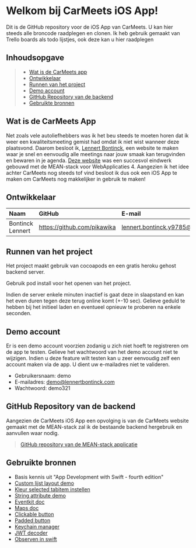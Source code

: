 # Welkom bij CarMeets iOS App!

Dit is de GitHub repository voor de iOS App van CarMeets. U kan hier steeds alle broncode raadplegen en clonen. Ik heb gebruik gemaakt van Trello boards als todo lijstjes, ook deze kan u hier raadplegen

## Inhoudsopgave

> - [Wat is de CarMeets app](#wat-is-de-carmeets-app)
> - [Ontwikkelaar](#ontwikkelaar)
> - [Runnen van het project](#runnen-van-het-project)
> - [Demo account](#demo-account)
> - [GitHub Repository van de backend](#github-repository-van-de-backend)
> - [Gebruikte bronnen](#gebruikte-bronnen)

## Wat is de CarMeets App
Net zoals vele autoliefhebbers was ik het beu steeds te moeten horen dat ik weer een kwaliteitsmeeting gemist had omdat ik niet wist wanneer deze plaatsvond. Daarom besloot ik, [Lennert Bontinck](https://www.lennertbontinck.com/), een website te maken waar je snel en eenvoudig alle meetings naar jouw smaak kan terugvinden en bewaren in je agenda. [Deze website](http://carmeets.lennertbontinck.com) was een succesvol eindwerk gebouwd met de MEAN-stack voor WebApplicaties 4. Aangezien ik het idee achter CarMeets nog steeds tof vind besloot ik dus ook een iOS App te maken om CarMeets nog makkelijker in gebruik te maken!

## Ontwikkelaar

| Naam     | GitHub                        | E-mail                               |
| :---     | :---                          | :---                                |
| Bontinck Lennert | <https://github.com/pikawika> | [lennert.bontinck.y9785@student.hogent.be](mailto:lennert.bontinck.y9785@student.hogent.be) |

## Runnen van het project

Het project maakt gebruik van cocoapods en een gratis heroku gehost backend server. 

Gebruik pod install voor het openen van het project.

Indien de server enkele minuten inactief is gaat deze in slaapstand en kan het even duren tegen deze terug online komt (+-10 sec). Gelieve geduld te hebben bij het initieel laden en eventueel opnieuw te proberen na enkele seconden.

## Demo account

Er is een demo account voorzien zodanig u zich niet hoeft te registreren om de app te testen. Gelieve het wachtwoord van het demo account niet te wijzigen. Indien u deze feature wilt testen kan u zeer eenvoudig zelf een account maken via de app. U dient uw e-mailadres niet te valideren.

- Gebruikersnaam: demo
- E-mailadres: demo@lennertbontinck.com
- Wachtwoord: demo321

## GitHub Repository van de backend
Aangezien de CarMeets iOS App een opvolging is van de CarMeets website gemaakt met de MEAN-stack zal ik de bestaande backend hergebruik en aanvullen waar nodig.
> [GitHub repository van de MEAN-stack applicatie](https://github.com/pikawika/Carmeets)

## Gebruikte bronnen

- Basis kennis uit "App Development with Swift - fourth edition"
- [Custom lijst layout demo](https://www.youtube.com/watch?v=YwE3_hMyDZA)
- [Kleur selected tabitem instellen](https://stackoverflow.com/questions/26835148/change-tab-bar-item-selected-color-in-a-storyboard)
- [String attribute demo](https://stackoverflow.com/a/35811777)
- [Eventkit doc](https://developer.apple.com/documentation/eventkit/creating_events_and_reminders)
- [Maps doc](https://developer.apple.com/library/archive/featuredarticles/iPhoneURLScheme_Reference/MapLinks/MapLinks.html)
- [Clickable button](https://stackoverflow.com/a/50782478)
- [Padded button](https://stackoverflow.com/a/32368958)
- [Keychain manager](https://github.com/evgenyneu/keychain-swift)
- [JWT decoder](https://github.com/auth0/JWTDecode.swift)
- [Observen in swift](https://medium.com/@johnsundell/observers-in-swift-part-1-4f77e725ac66)